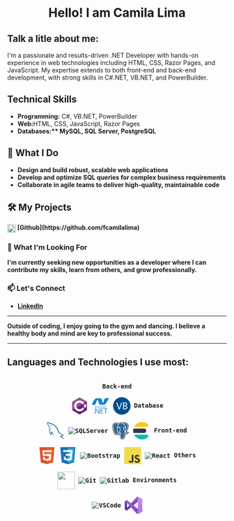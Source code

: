 <div align="center">
    <h1>Hello! I am Camila Lima</h1>
</div>
<h2 align="left"> Talk a litle about me: </h2>

I'm a passionate and results-driven .NET Developer with hands-on experience in web technologies including HTML, CSS, Razor Pages, and JavaScript. My expertise extends to both front-end and back-end development, with strong skills in C#.NET, VB.NET, and PowerBuilder.


<h2 align="left">Technical Skills</h2>
    <ul>
        <li><strong>Programming:</strong> C#, VB.NET, PowerBuilder</li>
        <li><strong>Web:</strong>HTML, CSS, JavaScript, Razor Pages</li>
        <li><strong>Databases:** MySQL, SQL Server, PostgreSQL</li>
    </ul>
  
<h2 align="left">🚀 What I Do</h2>
    <ul>
        <li>Design and build robust, scalable web applications</li>
        <li>Develop and optimize SQL queries for complex business requirements</li>
        <li>Collaborate in agile teams to deliver high-quality, maintainable code</li>
    </ul>

<h2 align="left">🛠️ My Projects</h2>
<img align="center" height="20" width="20" src="https://cdn.jsdelivr.net/gh/devicons/devicon/icons/github/github-original.svg" /> [Github](https://github.com/fcamilalima)

### 🌱 What I'm Looking For
I'm currently seeking new opportunities as a developer where I can contribute my skills, learn from others, and grow professionally.

### 📫 Let's Connect
- [LinkedIn](https://www.linkedin.com/in/fcamilalima)

---

Outside of coding, I enjoy going to the gym and dancing. I believe a healthy body and mind are key to professional success.

---

<h2 align="left">Languages and Technologies I use most:</h2>
<div align="center">
  <div style="display: inline_block"><br>
    <kbd>
      <kbd>Back-end</kbd>
      <br/><br/>
      <img align="center" alt="C#" height="40" width="40" src="https://raw.githubusercontent.com/devicons/devicon/master/icons/csharp/csharp-original.svg">
      <img align="center" alt=".NET" height="40" width="40" src="https://github.com/devicons/devicon/blob/master/icons/dot-net/dot-net-plain-wordmark.svg">
        <img align="center" alt=".NET" height="40" width="40" src="https://github.com/devicons/devicon/blob/master/icons/visualbasic/visualbasic-plain.svg">
    </kbd>
    <kbd>
      <kbd>Database</kbd>
      <br/><br/>
      <img align="center" alt="MySQL" height="40" width="40" src="https://raw.githubusercontent.com/devicons/devicon/master/icons/mysql/mysql-original.svg">
      <img align="center" alt="SQLServer" height="40" width="40" src="https://cdn.jsdelivr.net/gh/devicons/devicon/icons/microsoftsqlserver/microsoftsqlserver-plain.svg">
      <img align="center" alt="PostgreSQL" height="40" width="40" src="https://github.com/devicons/devicon/blob/master/icons/postgresql/postgresql-original.svg">
      <img align="center" alt="PostgreSQL" height="40" width="40" src="https://github.com/devicons/devicon/blob/master/icons/elasticsearch/elasticsearch-original.svg">
    </kbd>
    <kbd>
      <kbd>Front-end</kbd>
      <br/><br/>
      <img align="center" alt="HTML" height="40" width="40" src="https://raw.githubusercontent.com/devicons/devicon/master/icons/html5/html5-original.svg">
      <img align="center" alt="CSS" height="40" width="40" src="https://raw.githubusercontent.com/devicons/devicon/master/icons/css3/css3-original.svg">
      <img align="center" alt="Bootstrap" height="40" width="40" src="https://cdn.jsdelivr.net/gh/devicons/devicon/icons/bootstrap/bootstrap-original.svg" />
      <img align="center" alt="JavaScript" height="40" width="40" src="https://github.com/devicons/devicon/blob/master/icons/javascript/javascript-original.svg" />
      <img align="center" alt="React" height="40" width="40" src="https://cdn.jsdelivr.net/gh/devicons/devicon/icons/react/react-original.svg">
    </kbd>
    <kbd>
      <kbd>Others</kbd>
      <br/><br/>
      <img align="center" height="40" width="40" src="https://cdn.jsdelivr.net/gh/devicons/devicon/icons/github/github-original.svg" />
      <img align="center" alt="Git" height="40" width="40" src="https://cdn.jsdelivr.net/gh/devicons/devicon/icons/git/git-plain-wordmark.svg"> 
      <img align="center" alt="Gitlab" height="40" width="40" src="https://cdn.jsdelivr.net/gh/devicons/devicon/icons/gitlab/gitlab-original-wordmark.svg"> 
    </kbd>
    <kbd>
      <kbd>Environments</kbd>
      <br/><br/>    
      <img align="center" alt="VSCode" height="40" width="40" src="https://cdn.jsdelivr.net/gh/devicons/devicon/icons/vscode/vscode-original.svg" />
      <img align="center" alt="VisualStudio" height="40" width="40" src="https://github.com/devicons/devicon/blob/master/icons/visualstudio/visualstudio-original.svg"/>
    </kbd>
  </div>
</div>
